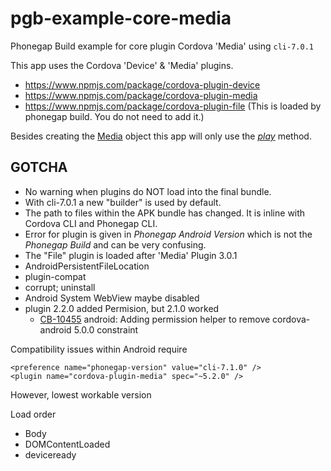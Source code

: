# pgb-example-core-media
Phonegap Build example for core plugin Cordova 'Media' using `cli-7.0.1`

This app uses the Cordova 'Device' & 'Media' plugins.

* https://www.npmjs.com/package/cordova-plugin-device
* https://www.npmjs.com/package/cordova-plugin-media
* https://www.npmjs.com/package/cordova-plugin-file (This is loaded by phonegap build. You do not need to add it.)

Besides creating the [Media](https://www.npmjs.com/package/cordova-plugin-media#media) object this app will only use the *[play](https://www.npmjs.com/package/cordova-plugin-media#mediaplay)* method.

## GOTCHA

+ No warning when plugins do NOT load into the final bundle.
+ With cli-7.0.1 a new "builder" is used by default.
+ The path to files within the APK bundle has changed. It is inline with Cordova CLI and Phonegap CLI.
+ Error for plugin is given in *Phonegap Android Version* which is not the *Phonegap Build* and can be very confusing.
+ The "File" plugin is loaded  after 'Media' Plugin 3.0.1
+ AndroidPersistentFileLocation
+ plugin-compat
+ corrupt; uninstall
+ Android System WebView maybe disabled
+ plugin 2.2.0 added Permision, but 2.1.0 worked
    * [CB-10455](https://issues.apache.org/jira/browse/CB-10455) android: Adding permission helper to remove cordova-android 5.0.0 constraint

Compatibility issues within Android require 

    <preference name="phonegap-version" value="cli-7.1.0" />
    <plugin name="cordova-plugin-media" spec="~5.2.0" />


However, lowest workable version
    <preference name="phonegap-version" value="cli-7.0.1" />
    <plugin name="cordova-plugin-media" spec="~2.1.0" />


Load order

* Body
* DOMContentLoaded
* deviceready

